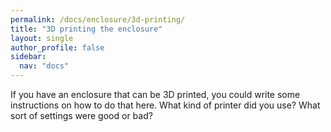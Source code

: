 ```yaml
---
permalink: /docs/enclosure/3d-printing/
title: "3D printing the enclosure"
layout: single
author_profile: false
sidebar:
  nav: "docs"
---
```

If you have an enclosure that can be 3D printed, you could write some instructions on how to do that here. What kind of printer did you use? What sort of settings were good or bad?
